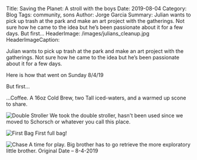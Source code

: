 Title: Saving the Planet: A stroll with the boys
Date: 2019-08-04
Category: Blog
Tags: community, sons
Author: Jorge Garcia
Summary: Julian wants to pick up trash at the park and make an art project with the gatherings. Not sure how he came to the idea but he’s been passionate about it for a few days. But first…
HeaderImage: /images/julians_cleanup.jpg
HeaderImageCaption:

Julian wants to pick up trash at the park and make an art project with the gatherings. Not sure how he came to the idea but he’s been passionate about it for a few days.

Here is how that went on Sunday 8/4/19

But first…


…Coffee. A 16oz Cold Brew, two Tall iced-waters, and a warmed up scone to share.


![Double Stroller]({static}/images/stroller_at_starbucks.jpg)
<span class="caption">We took the double stroller, hasn't been used since we moved to Schorsch or whatever you call this place.<span>

![First Bag]({static}/images/julians_first_bag.jpg)
<span class="caption">First full bag!</span>

![Chase]({static}/images/jpegchasingleonidas.gif)
<span class="caption">
A time for play. Big brother has to go retrieve the more exploratory little brother.</span>
Original Date – 8-4-2019


